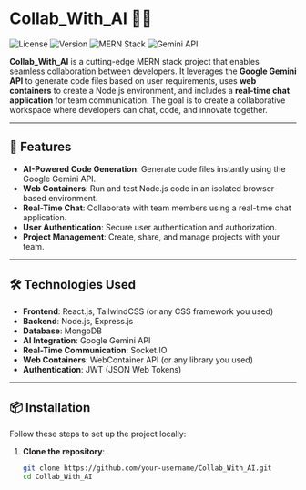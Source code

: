 # Collab_With_AI 🤖💬

![License](https://img.shields.io/badge/license-MIT-blue.svg)
![Version](https://img.shields.io/badge/version-1.0.0-green.svg)
![MERN Stack](https://img.shields.io/badge/stack-MERN-brightgreen.svg)
![Gemini API](https://img.shields.io/badge/api-Google%20Gemini-orange.svg)

**Collab_With_AI** is a cutting-edge MERN stack project that enables seamless collaboration between developers. It leverages the **Google Gemini API** to generate code files based on user requirements, uses **web containers** to create a Node.js environment, and includes a **real-time chat application** for team communication. The goal is to create a collaborative workspace where developers can chat, code, and innovate together.

---

## 🚀 **Features**

- **AI-Powered Code Generation**: Generate code files instantly using the Google Gemini API.
- **Web Containers**: Run and test Node.js code in an isolated browser-based environment.
- **Real-Time Chat**: Collaborate with team members using a real-time chat application.
- **User Authentication**: Secure user authentication and authorization.
- **Project Management**: Create, share, and manage projects with your team.

---

## 🛠️ **Technologies Used**

- **Frontend**: React.js, TailwindCSS (or any CSS framework you used)
- **Backend**: Node.js, Express.js
- **Database**: MongoDB
- **AI Integration**: Google Gemini API
- **Real-Time Communication**: Socket.IO
- **Web Containers**: WebContainer API (or any library you used)
- **Authentication**: JWT (JSON Web Tokens)

---

## 📦 **Installation**

Follow these steps to set up the project locally:

1. **Clone the repository**:
   ```bash
   git clone https://github.com/your-username/Collab_With_AI.git
   cd Collab_With_AI
